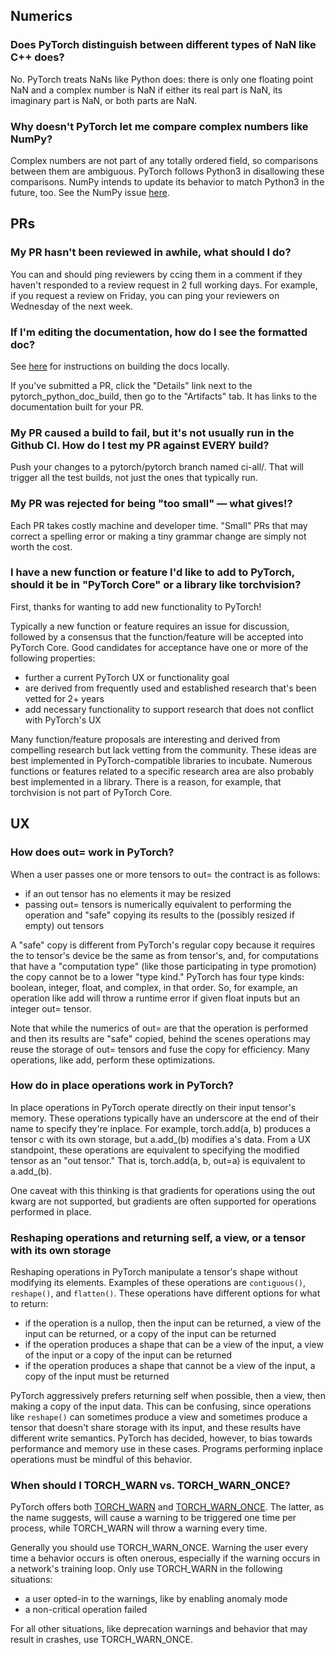 ## Numerics

### Does PyTorch distinguish between different types of NaN like C++ does?

No. PyTorch treats NaNs like Python does: there is only one floating point NaN and a complex number is NaN if either its real part is NaN, its imaginary part is NaN, or both parts are NaN. 

### Why doesn't PyTorch let me compare complex numbers like NumPy?

Complex numbers are not part of any totally ordered field, so comparisons between them are ambiguous. PyTorch follows Python3 in disallowing these comparisons. NumPy intends to update its behavior to match Python3 in the future, too. See the NumPy issue [here](https://github.com/numpy/numpy/issues/15981). 

## PRs

### My PR hasn't been reviewed in awhile, what should I do? 

You can and should ping reviewers by ccing them in a comment if they haven't responded to a review request in 2 full working days. For example, if you request a review on Friday, you can ping your reviewers on Wednesday of the next week. 

### If I'm editing the documentation, how do I see the formatted doc?

See [here](https://github.com/pytorch/pytorch/blob/master/CONTRIBUTING.md#building-documentation) for instructions on building the docs locally.

If you've submitted a PR, click the "Details" link next to the pytorch_python_doc_build, then go to the "Artifacts" tab. It has links to the documentation built for your PR. 

### My PR caused a build to fail, but it's not usually run in the Github CI. How do I test my PR against EVERY build?

Push your changes to a pytorch/pytorch branch named ci-all/<your name here>. That will trigger all the test builds, not just the ones that typically run.

### My PR was rejected for being "too small" &mdash; what gives!?

Each PR takes costly machine and developer time. "Small" PRs that may correct a spelling error or making a tiny grammar change are simply not worth the cost.

### I have a new function or feature I'd like to add to PyTorch, should it be in "PyTorch Core" or a library like torchvision?

First, thanks for wanting to add new functionality to PyTorch!

Typically a new function or feature requires an issue for discussion, followed by a consensus that the function/feature will be accepted into PyTorch Core. Good candidates for acceptance have one or more of the following properties:

- further a current PyTorch UX or functionality goal
- are derived from frequently used and established research that's been vetted for 2+ years
- add necessary functionality to support research that does not conflict with PyTorch's UX

Many function/feature proposals are interesting and derived from compelling research but lack vetting from the community. These ideas are best implemented in PyTorch-compatible libraries to incubate. Numerous functions or features related to a specific research area are also probably best implemented in a library. There is a reason, for example, that torchvision is not part of PyTorch Core. 

## UX

### How does out= work in PyTorch?

When a user passes one or more tensors to out= the contract is as follows:

- if an out tensor has no elements it may be resized
- passing out= tensors is numerically equivalent to performing the operation and "safe" copying its results to the (possibly resized if empty) out tensors

A "safe" copy is different from PyTorch's regular copy because it requires the to tensor's device be the same as from tensor's, and, for computations that have a "computation type" (like those participating in type promotion) the copy cannot be to a lower "type kind." PyTorch has four type kinds: boolean, integer, float, and complex, in that order. So, for example, an operation like add will throw a runtime error if given float inputs but an integer out= tensor.

Note that while the numerics of out= are that the operation is performed and then its results are "safe" copied, behind the scenes operations may reuse the storage of out= tensors and fuse the copy for efficiency. Many operations, like add, perform these optimizations. 

### How do in place operations work in PyTorch?

In place operations in PyTorch operate directly on their input tensor's memory. These operations typically have an underscore at the end of their name to specify they're inplace. For example, torch.add(a, b) produces a tensor c with its own storage, but a.add_(b) modifies a's data. From a UX standpoint, these operations are equivalent to specifying the modified tensor as an "out tensor." That is, torch.add(a, b, out=a) is equivalent to a.add_(b). 

One caveat with this thinking is that gradients for operations using the out kwarg are not supported, but gradients are often supported for operations performed in place.

### Reshaping operations and returning self, a view, or a tensor with its own storage

Reshaping operations in PyTorch manipulate a tensor's shape without modifying its elements. Examples of these operations are `contiguous()`, `reshape()`, and `flatten()`. These operations have different options for what to return:

- if the operation is a nullop, then the input can be returned, a view of the input can be returned, or a copy of the input can be returned
- if the operation produces a shape that can be a view of the input, a view of the input or a copy of the input can be returned
- if the operation produces a shape that cannot be a view of the input, a copy of the input must be returned

PyTorch aggressively prefers returning self when possible, then a view, then making a copy of the input data. This can be confusing, since operations like `reshape()` can sometimes produce a view and sometimes produce a tensor that doesn't share storage with its input, and these results have different write semantics. PyTorch has decided, however, to bias towards performance and memory use in these cases. Programs performing inplace operations must be mindful of this behavior.

### When should I TORCH_WARN vs. TORCH_WARN_ONCE?

PyTorch offers both [TORCH_WARN](https://github.com/pytorch/pytorch/blob/4f538a2ba48afeb2a2a1f3b6e01b1ec461d4a5ed/c10/util/Exception.h#L391) and [TORCH_WARN_ONCE](https://github.com/pytorch/pytorch/blob/4f538a2ba48afeb2a2a1f3b6e01b1ec461d4a5ed/c10/util/Exception.h#L402). The latter, as the name suggests, will cause a warning to be triggered one time per process, while TORCH_WARN will throw a warning every time.

Generally you should use TORCH_WARN_ONCE. Warning the user every time a behavior occurs is often onerous, especially if the warning occurs in a network's training loop. Only use TORCH_WARN in the following situations:

- a user opted-in to the warnings, like by enabling anomaly mode
- a non-critical operation failed

For all other situations, like deprecation warnings and behavior that may result in crashes, use TORCH_WARN_ONCE.
